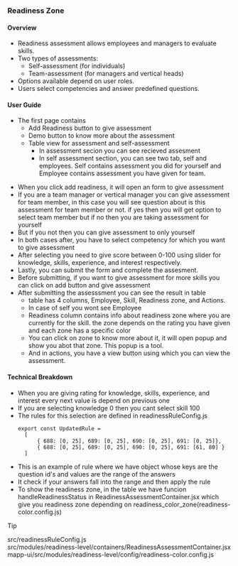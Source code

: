 ### Readiness Zone
#### Overview
- Readiness assessment allows employees and managers to evaluate skills.
- Two types of assessments:
  - Self-assessment (for individuals)
  - Team-assessment (for managers and vertical heads)
- Options available depend on user roles.
- Users select competencies and answer predefined questions.
#### User Guide
+ The first page contains
  - Add Readiness button to give assessment
  - Demo button to know more about the assessment
  - Table view for assessment and self-assessment
    - In assessment secion you can see recieved assesment
    - In self assessment section, you can see two tab, self and employees. Self contains assessment you did for yourself and Employee contains assessment you have given for team.
- When you click add readiness, it will open an form to give assessment
- If you are a team manager or vertical manager you can give assessment for team member, in this case you will see question about is this assessment for team member or not. if yes then you will get option to select team member but if no then you are taking assessment for yourself
- But if you not then you can give assessment to only yourself
- In both cases after, you have to select competency for which you want to give assessment
- After selecting you need to give score between 0-100 using slider for knowledge, skills, experience, and interest respectively.
- Lastly, you can submit the form and complete the assesment.
- Before submitting, if you want to give assessment for more skills you can click on add button and give assessment
- After submitting the assesssment you can see the result in table
  - table has 4 columns, Employee, Skill, Readiness zone, and Actions.
  - In case of self you wont see Employee
  - Readiness column contains info about readiness zone where you are currently for the skill. the zone depends on the rating you have given and each zone has a specific color
  - You can click on zone to know more about it, it will open popup and show you abot that zone. This popup is a tool.
  - And in actions, you have a view button using which you can view the assessment.
#### Technical Breakdown
- When you are giving rating for knowledge, skills, experience, and interest every next value is depend on previous one
- If you are selecting knowledge 0 then you cant select skill 100
- The rules for this selection are defined in readinessRuleConfig.js
  ```
  export const UpdatedRule =
    [
        { 688: [0, 25], 689: [0, 25], 690: [0, 25], 691: [0, 25]}, 
        { 688: [0, 25], 689: [0, 25], 690: [0, 25], 691: [61, 80] }
    ]
  ```
- This is an example of rule where we have object whose keys are the question id's and values are the range of the answers
- It check if your answers fall into the range and then apply the rule
- To show the readiness zone, in the table we have funcion handleReadinessStatus in ReadinessAssessmentContainer.jsx which give you readiness zone depending on readiness_color_zone(readiness-color.config.js)
> [!TIP]
> src/readinessRuleConfig.js\
> src/modules/readiness-level/containers/ReadinessAssessmentContainer.jsx\
> mapp-ui/src/modules/readiness-level/config/readiness-color.config.js
